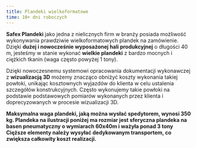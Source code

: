 ```yaml
---
title: Plandeki wielkoformatowe
time: 10+ dni roboczych
---
```



**Safex Plandeki** jako jedna z nielicznych firm w branży posiada możliwość wykonywania 
prawdziwie wielkoformatowych plandek na zamówienie. Dzięki **dużej i nowocześnie wyposażonej 
hali produkcyjnej** o długości 40 m, jesteśmy w stanie wykonać **wielkie plandeki** z 
bardzo mocnych i ciężkich tkanin (waga często powyżej 1 tony).

Dzięki nowoczesnemu systemowi opracowania dokumentacji wykonawczej z **wizualizacją 3D** 
możemy znacząco obniżyć koszty wykonania takiej powłoki, unikając kosztownych wyjazdów 
do klienta w celu ustalenia szczegółów konstrukcyjnych. Często wykonujemy takie powłoki 
na podstawie podstawowych pomiarów wykonanych przez klienta i doprecyzowanych 
w procesie wizualizacji 3D.

**Maksymalna waga plandeki, jaką można wysłać spedytorem, wynosi 350 kg. Plandeka na ilustracji poniżej ma rozmiar jest sferyczna plandeka na basen pneumatyczny o wymiarach 60x40m i ważyła ponad 3 tony
Cięższe elementy należy wysyłać dedykowanym transportem, co zwiększa całkowity koszt realizacji.**
